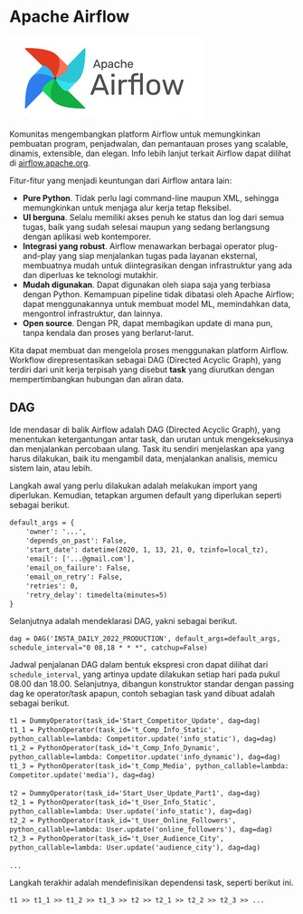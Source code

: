 # Apache Airflow

![Logo Apache Airflow](image/airflow.png)

Komunitas mengembangkan platform Airflow untuk memungkinkan pembuatan program, penjadwalan, dan pemantauan proses yang scalable, dinamis, extensible, dan elegan. Info lebih lanjut terkait Airflow dapat dilihat di [airflow.apache.org](https://airflow.apache.org/).


Fitur-fitur yang menjadi keuntungan dari Airflow antara lain:
- **Pure Python**. Tidak perlu lagi command-line maupun XML, sehingga memungkinkan untuk menjaga alur kerja tetap fleksibel.
- **UI berguna**. Selalu memiliki akses penuh ke status dan log dari semua tugas, baik yang sudah selesai maupun yang sedang berlangsung dengan aplikasi web kontemporer.
- **Integrasi yang robust**. Airflow menawarkan berbagai operator plug-and-play yang siap menjalankan tugas pada layanan eksternal, membuatnya mudah untuk diintegrasikan dengan infrastruktur yang ada dan diperluas ke teknologi mutakhir.
- **Mudah digunakan**. Dapat digunakan oleh siapa saja yang terbiasa dengan Python. Kemampuan pipeline tidak dibatasi oleh Apache Airflow; dapat menggunakannya untuk membuat model ML, memindahkan data, mengontrol infrastruktur, dan lainnya.
- **Open source**. Dengan PR, dapat membagikan update di mana pun, tanpa kendala dan proses yang berlarut-larut.

Kita dapat membuat dan mengelola proses menggunakan platform Airflow. Workflow direpresentasikan sebagai DAG (Directed Acyclic Graph), yang terdiri dari unit kerja terpisah yang disebut **task** yang diurutkan dengan mempertimbangkan hubungan dan aliran data.

## DAG

Ide mendasar di balik Airflow adalah DAG (Directed Acyclic Graph), yang menentukan ketergantungan antar task, dan urutan untuk mengeksekusinya dan menjalankan percobaan ulang. Task itu sendiri menjelaskan apa yang harus dilakukan, baik itu mengambil data, menjalankan analisis, memicu sistem lain, atau lebih.

Langkah awal yang perlu dilakukan adalah melakukan import yang diperlukan. Kemudian, tetapkan argumen default yang diperlukan seperti sebagai berikut.
```
default_args = {
    'owner': '...',
    'depends_on_past': False,
    'start_date': datetime(2020, 1, 13, 21, 0, tzinfo=local_tz),
    'email': ['...@gmail.com'],
    'email_on_failure': False,
    'email_on_retry': False,
    'retries': 0,
    'retry_delay': timedelta(minutes=5)
}
```

Selanjutnya adalah mendeklarasi DAG, yakni sebagai berikut.
```
dag = DAG('INSTA_DAILY_2022_PRODUCTION', default_args=default_args, schedule_interval="0 08,18 * * *", catchup=False)
```
Jadwal penjalanan DAG dalam bentuk ekspresi cron dapat dilihat dari `schedule_interval`, yang artinya update dilakukan setiap hari pada pukul 08.00 dan 18.00. Selanjutnya, dibangun konstruktor standar dengan passing dag ke operator/task apapun, contoh sebagian task yand dibuat adalah sebagai berikut.

```
t1 = DummyOperator(task_id='Start_Competitor_Update', dag=dag)
t1_1 = PythonOperator(task_id='t_Comp_Info_Static', python_callable=lambda: Competitor.update('info_static'), dag=dag)
t1_2 = PythonOperator(task_id='t_Comp_Info_Dynamic', python_callable=lambda: Competitor.update('info_dynamic'), dag=dag)
t1_3 = PythonOperator(task_id='t_Comp_Media', python_callable=lambda: Competitor.update('media'), dag=dag)

t2 = DummyOperator(task_id='Start_User_Update_Part1', dag=dag)
t2_1 = PythonOperator(task_id='t_User_Info_Static', python_callable=lambda: User.update('info_static'), dag=dag)
t2_2 = PythonOperator(task_id='t_User_Online_Followers', python_callable=lambda: User.update('online_followers'), dag=dag)
t2_3 = PythonOperator(task_id='t_User_Audience_City', python_callable=lambda: User.update('audience_city'), dag=dag)

...
```
Langkah terakhir adalah mendefinisikan dependensi task, seperti berikut ini.

```
t1 >> t1_1 >> t1_2 >> t1_3 >> t2 >> t2_1 >> t2_2 >> t2_3 >> ...
```






